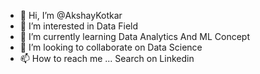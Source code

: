 - 👋 Hi, I’m @AkshayKotkar
- 👀 I’m interested in Data Field
- 🌱 I’m currently learning Data Analytics And ML Concept
- 💞️ I’m looking to collaborate on Data Science
- 📫 How to reach me ... Search on Linkedin

<!---
AkshayKotkar/AkshayKotkar is a ✨ special ✨ repository because its `README.md` (this file) appears on your GitHub profile.
You can click the Preview link to take a look at your changes.
--->
